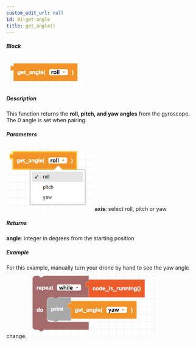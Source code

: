 ```yaml
---
custom_edit_url: null
id: 01-get-angle
title: get_angle()
---
```


##### Block

![get angle image](get_angle.png)

##### Description

This function returns the **roll, pitch, and yaw angles** from the gyroscope. The 0 angle is set when pairing.

##### Parameters

![get angle params](get_angle_params.png)
**axis**: select roll, pitch or yaw

##### Returns

**angle**: integer in degrees from the starting position

##### Example
For this example, manually turn your drone by hand to see the yaw angle change.
![get angle example](get_angle_example.png)
